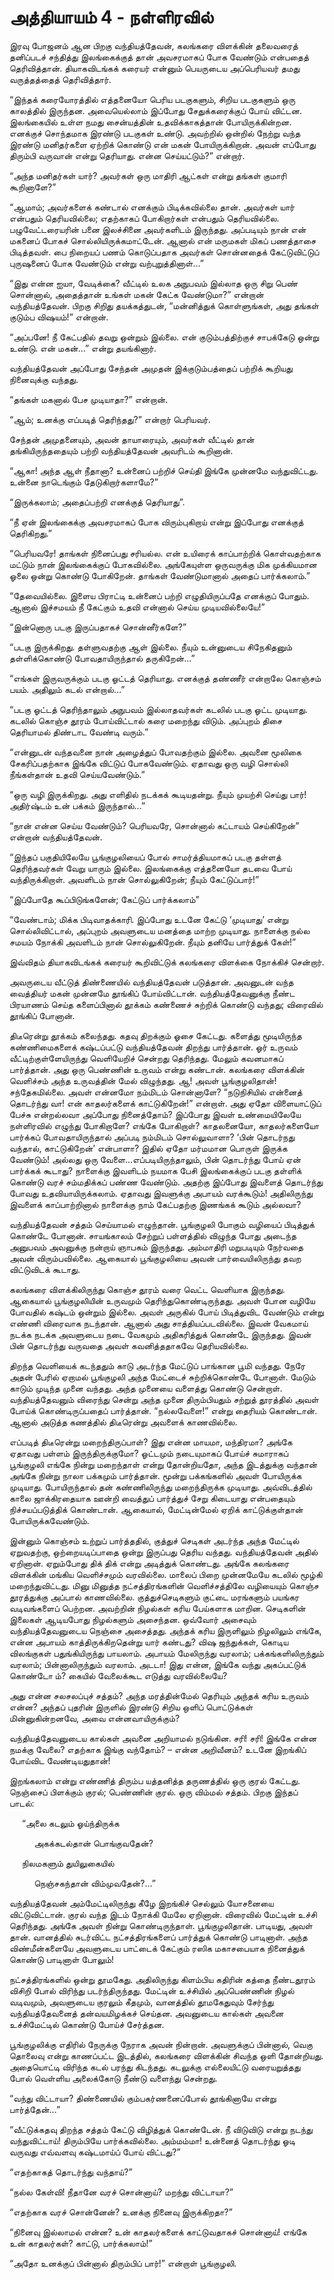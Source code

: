 # அத்தியாயம் 4 - நள்ளிரவில்

இரவு போஜனம் ஆன பிறகு வந்தியத்தேவன், கலங்கரை விளக்கின் தலைவரைத் தனிப்படச் சந்தித்து இலங்கைக்குத் தான் அவசரமாகப் போக வேண்டும் என்பதைத் தெரிவித்தான். தியாகவிடங்கக் கரையர் என்னும் பெயருடைய அப்பெரியவர் தமது வருத்தத்தைத் தெரிவித்தார்.

&#8220;இந்தக் கரையோரத்தில் எத்தனையோ பெரிய படகுகளும், சிறிய படகுகளும் ஒரு காலத்தில் இருந்தன. அவையெல்லாம் இப்போது சேதுக்கரைக்குப் போய் விட்டன. இலங்கையில் உள்ள நமது சைன்யத்தின் உதவிக்காகத்தான் போயிருக்கின்றன. எனக்குச் சொந்தமாக இரண்டு படகுகள் உண்டு. அவற்றில் ஒன்றில் நேற்று வந்த இரண்டு மனிதர்களை ஏற்றிக் கொண்டு என் மகன் போயிருக்கிறான். அவன் எப்போது திரும்பி வருவான் என்று தெரியாது. என்ன செய்யட்டும்?&#8221; என்றார்.

&#8220;அந்த மனிதர்கள் யார்? அவர்கள் ஒரு மாதிரி ஆட்கள் என்று தங்கள் குமாரி கூறினாளே?&#8221;

&#8220;ஆமாம்; அவர்களைக் கண்டால் எனக்கும் பிடிக்கவில்லை தான். அவர்கள் யார் என்பதும் தெரியவில்லை; எதற்காகப் போகிறார்கள் என்பதும் தெரியவில்லை. பழுவேட்டரையரின் பனை இலச்சினை அவர்களிடம் இருந்தது. அப்படியும் நான் என் மகனைப் போகச் சொல்லியிருக்கமாட்டேன். ஆனால் என் மருமகள் மிகப் பணத்தாசை பிடித்தவள். பை நிறையப் பணம் கொடுப்பதாக அவர்கள் சொன்னதைக் கேட்டுவிட்டுப் புருஷனைப் போக வேண்டும் என்று வற்புறுத்தினாள்&#8230;&#8221;

&#8220;இது என்ன ஐயா, வேடிக்கை? வீட்டில் உலக அநுபவம் இல்லாத ஒரு சிறு பெண் சொன்னால், அதைத்தான் உங்கள் மகன் கேட்க வேண்டுமா?&#8221; என்றான் வந்தியத்தேவன். பிறகு சிறிது தயக்கத்துடன், &#8220;மன்னித்துக் கொள்ளுங்கள், அது தங்கள் குடும்ப விஷயம்!&#8221; என்றான்.

&#8220;அப்பனே! நீ கேட்பதில் தவறு ஒன்றும் இல்லை. என் குடும்பத்திற்குச் சாபக்கேடு ஒன்று உண்டு. என் மகன்&#8230;&#8221; என்று தயங்கினார்.

வந்தியத்தேவன் அப்போது சேந்தன் அமுதன் இக்குடும்பத்தைப் பற்றிக் கூறியது நினைவுக்கு வந்தது.

&#8220;தங்கள் மகனால் பேச முடியாதா?&#8221; என்றான்.

&#8220;ஆம்; உனக்கு எப்படித் தெரிந்தது?&#8221; என்றார் பெரியவர்.

சேந்தன் அமுதனையும், அவன் தாயாரையும், அவர்கள் வீட்டில் தான் தங்கியிருந்ததையும் பற்றி வந்தியத்தேவன் அவரிடம் கூறினான்.

&#8220;ஆகா! அந்த ஆள் நீதானா? உன்னைப் பற்றிச் செய்தி இங்கே முன்னமே வந்துவிட்டது. உன்னை நாடெங்கும் தேடுகிறார்களாமே?&#8221;

&#8220;இருக்கலாம்; அதைப்பற்றி எனக்குத் தெரியாது&#8221;.

&#8220;நீ ஏன் இலங்கைக்கு அவசரமாகப் போக விரும்புகிறாய் என்று இப்போது எனக்குத் தெரிகிறது.&#8221;

&#8220;பெரியவரே! தாங்கள் நினைப்பது சரியல்ல. என் உயிரைக் காப்பாற்றிக் கொள்வதற்காக மட்டும் நான் இலங்கைக்குப் போகவில்லை. அங்கேயுள்ள ஒருவருக்கு மிக முக்கியமான ஓலை ஒன்று கொண்டு போகிறேன். தாங்கள் வேண்டுமானால் அதைப் பார்க்கலாம்.&#8221;

&#8220;தேவையில்லை. இளைய பிராட்டி உன்னைப் பற்றி எழுதியிருப்பதே எனக்குப் போதும். ஆனால் இச்சமயம் நீ கேட்கும் உதவி என்னால் செய்ய முடியவில்லையே!&#8221;

&#8220;இன்னொரு படகு இருப்பதாகச் சொன்னீர்களே?&#8221;

&#8220;படகு இருக்கிறது. தள்ளுவதற்கு ஆள் இல்லை. நீயும் உன்னுடைய சிநேகிதனும் தள்ளிக்கொண்டு போவதாயிருந்தால் தருகிறேன்&#8230;&#8221;

&#8220;எங்கள் இருவருக்கும் படகு ஓட்டத் தெரியாது. எனக்குத் தண்ணீர் என்றாலே கொஞ்சம் பயம். அதிலும் கடல் என்றால்&#8230;&#8221;

&#8220;படகு ஓட்டத் தெரிந்தாலும் அநுபவம் இல்லாதவர்கள் கடலில் படகு ஓட்ட முடியாது. கடலில் கொஞ்ச தூரம் போய்விட்டால் கரை மறைந்து விடும். அப்புறம் திசை தெரியாமல் திண்டாட வேண்டி வரும்.&#8221;

&#8220;என்னுடன் வந்தவனை நான் அழைத்துப் போவதற்கும் இல்லை. அவனை மூலிகை சேகரிப்பதற்காக இங்கே விட்டுப் போகவேண்டும். ஏதாவது ஒரு வழி சொல்லி நீங்கள்தான் உதவி செய்யவேண்டும்.&#8221;

&#8220;ஒரு வழி இருக்கிறது. அது எளிதில் நடக்கக் கூடியதன்று. நீயும் முயற்சி செய்து பார்! அதிர்ஷ்டம் உன் பக்கம் இருந்தால்&#8230;&#8221;

&#8220;நான் என்ன செய்ய வேண்டும்? பெரியவரே, சொன்னால் கட்டாயம் செய்கிறேன்&#8221; என்றான் வந்தியத்தேவன்.

&#8220;இந்தப் பகுதியிலேயே பூங்குழலியைப் போல் சாமர்த்தியமாகப் படகு தள்ளத் தெரிந்தவர்கள் வேறு யாரும் இல்லை. இலங்கைக்கு எத்தனையோ தடவை போய் வந்திருக்கிறாள். அவளிடம் நான் சொல்லுகிறேன்; நீயும் கேட்டுப்பார்!&#8221;

&#8220;இப்போதே கூப்பிடுங்களேன்; கேட்டுப் பார்க்கலாம்&#8221;

&#8220;வேண்டாம்; மிக்க பிடிவாதக்காரி. இப்போது உடனே கேட்டு &#8216;முடியாது&#8217; என்று சொல்லிவிட்டால், அப்புறம் அவளுடைய மனத்தை மாற்ற முடியாது. நாளைக்கு நல்ல சமயம் நோக்கி அவளிடம் நான் சொல்லுகிறேன். நீயும் தனியே பார்த்துக் கேள்!&#8221;

இவ்விதம் தியாகவிடங்கக் கரையர் கூறிவிட்டுக் கலங்கரை விளக்கை நோக்கிச் சென்றார்.

அவருடைய வீட்டுத் திண்ணையில் வந்தியத்தேவன் படுத்தான். அவனுடன் வந்த வைத்தியர் மகன் முன்னமே தூங்கிப் போய்விட்டான். வந்தியத்தேவனுக்கு நீண்ட பிரயாணம் செய்த களைப்பினால் தூக்கம் கண்ணைச் சுற்றிக் கொண்டு வந்தது; விரைவில் தூங்கிப் போனான்.

திடீரென்று தூக்கம் கலைந்தது. கதவு திறக்கும் ஓசை கேட்டது. களைத்து மூடியிருந்த கண்ணிமைகளைக் கஷ்டப்பட்டு வந்தியத்தேவன் திறந்து பார்த்தான். ஓர் உருவம் வீட்டிற்குள்ளேயிருந்து வெளியேறிச் சென்றது தெரிந்தது. மேலும் கவனமாகப் பார்த்தான். அது ஒரு பெண்ணின் உருவம் என்று கண்டான். கலங்கரை விளக்கின் வெளிச்சம் அந்த உருவத்தின் மேல் விழுந்தது. ஆ! அவள் பூங்குழலிதான்! சந்தேகமில்லை. அவள் என்னமோ நம்மிடம் சொன்னாளே? &#8220;நடுநிசியில் என்னைத் தொடர்ந்து வா! என் காதலர்களைக் காட்டுகிறேன்!&#8221; என்றாள். அது ஏதோ விளையாட்டுப் பேச்சு என்றல்லவா அப்போது நினைத்தோம்? இப்போது இவள் உண்மையிலேயே நள்ளிரவில் எழுந்து போகிறாளே? எங்கே போகிறாள்? காதலனையோ, காதலர்களையோ பார்க்கப் போவதாயிருந்தால் அப்படி நம்மிடம் சொல்லுவாளா? &#8216;பின் தொடர்நது வந்தால், காட்டுகிறேன்&#8217; என்பாளா? இதில் ஏதோ மர்மமான பொருள் இருக்க வேண்டும்! அல்லது ஒரு வேளை&#8230;எப்படியிருந்தாலும், பின் தொடர்ந்து போய் ஏன் பார்க்கக் கூடாது? நாளைக்கு இவளிடம் நயமாக பேசி இலங்கைக்குப் படகு தள்ளிக் கொண்டு வரச் சம்மதிக்கப் பண்ண வேண்டும். அதற்கு இப்போது இவளைத் தொடர்ந்து போவது உதவியாயிருக்கலாம். ஏதாவது இவளுக்கு அபாயம் வரக்கூடும்! அதிலிருந்து இவளைக் காப்பாற்றினால் நாளைக்கு நாம் கேட்பதற்கு இணங்கக் கூடும் அல்லவா?

வந்தியத்தேவன் சத்தம் செய்யாமல் எழுந்தான். பூங்குழலி போகும் வழியைப் பிடித்துக் கொண்டே போனான். சாயங்காலம் சேற்றுப் பள்ளத்தில் விழுந்த போது அடைந்த அனுபவம் அவனுக்கு நன்றாய் ஞாபகம் இருந்தது. அம்மாதிரி மறுபடியும் நேர்வதை அவன் விரும்பவில்லை. ஆகையால் பூங்குழலியை அவன் பார்வையிலிருந்து தவற விட்டுவிடக் கூடாது.

கலங்கரை விளக்கிலிருந்து கொஞ்ச தூரம் வரை வெட்ட வெளியாக இருந்தது. ஆகையால் பூங்குழலியின் உருவமும் தெரிந்துகொண்டிருந்தது. அவள் போன வழியே போவதில் கஷ்டம் ஒன்றும் இல்லை. அவள் அருகில் போய் பிடித்துவிட வேண்டும் என்று எண்ணி விரைவாக நடந்தான். ஆனால் அது சாத்தியப்படவில்லை. இவன் வேகமாய் நடக்க நடக்க அவளுடைய நடை வேகமும் அதிகரித்துக் கொண்டே இருந்தது. இவன் பின் தொடர்ந்து வருவதை அவள் கவனித்ததாகவே தெரியவில்லை.

திறந்த வெளியைக் கடந்ததும் காடு அடர்ந்த மேட்டுப் பாங்கான பூமி வந்தது. நேரே அதன் பேரில் ஏறாமல் பூங்குழலி அந்த மேட்டைச் சுற்றிக்கொண்டே போனாள். மேடும் காடும் முடிந்த முனை வந்தது. அந்த முனையை வளைத்து கொண்டு சென்றாள். வந்தியத்தேவனும் விரைந்து சென்று அந்த முனை திரும்பியதும் சற்றுத் தூரத்தில் அவள் போய்க் கொண்டிருப்பதைப் பார்த்தான். &#8220;நல்லவேளை!&#8221; என்று தைரியம் கொண்டான். ஆனால் அடுத்த கணத்தில் திடீரென்று அவளைக் காணவில்லை.

எப்படித் திடீரென்று மறைந்திருப்பாள்? இது என்ன மாயமா, மந்திரமா? அங்கே ஏதாவது பள்ளம் இருந்திருக்குமோ? ஓட்டமும் நடையுமாகப் போய்ச் சுமாராகப் பூங்குழலி எங்கே நின்று மறைந்தாள் என்று தோன்றியதோ, அந்த இடத்துக்கு வந்தான் அங்கே நின்று நாலா பக்கமும் பார்த்தான். மூன்று பக்கங்களில் அவள் போயிருக்க முடியாது. போயிருந்தால் தன் கண்ணிலிருந்து மறைந்திருக்க முடியாது. அவ்விடத்தில் காலை ஜாக்கிரதையாக ஊன்றி வைத்துப் பார்த்துச் சேறு கிடையாது என்பதையும் நிச்சயப்படுத்திக் கொண்டான். ஆகையால், மேட்டின்மேல் ஏறிக் காட்டுக்குள்தான் போயிருக்கவேண்டும்.

இன்னும் கொஞ்சம் உற்றுப் பார்த்ததில், குத்துச் செடிகள் அடர்ந்த அந்த மேட்டில் ஏறுவதற்கு, ஒற்றையடிப்பாதை ஒன்று இருப்பது தெரிய வந்தது. வந்தியத்தேவன் அதில் ஏறினான். ஏறும்போது திக் திக் என்று அடித்துக் கொண்டது. அங்கே கலங்கரை விளக்கின் மங்கிய வெளிச்சமும் வரவில்லை. மாலைப் பிறை முன்னமேயே கடலில் மூழ்கி மறைந்துவிட்டது. மினு மினுத்த நட்சத்திரங்களின் வெளிச்சத்திலே வழியையும் கொஞ்ச தூரத்துக்கு அப்பால் காணவில்லை. குத்துச்செடிகளும் குட்டை மரங்களும் பயங்கர வடிவங்களைப் பெற்றன. அவற்றின் நிழல்கள் கரிய பேய்களாக மாறின. செடிகளின் இலைகள் ஆடியபோது நிழல்களும் அசைந்தன. ஒவ்வோர் அசைவும் வந்தியத்தேவனுடைய நெஞ்சை அசைத்தது. அந்தக் கரிய இருளிலும் நிழலிலும் எங்கே, என்ன அபாயம் காத்திருக்கிறதென்று யார் கண்டது? விஷ ஜந்துக்கள், கொடிய விலங்குகள் பதுங்கியிருந்து பாயலாம். அபாயம் மேலிருந்து வரலாம்; பக்கங்களிலிருந்தும் வரலாம்; பின்னாலிருந்தும் வரலாம். அடடா! இது என்ன, இங்கே வந்து அகப்பட்டுக் கொண்டோ ம்? கையில் வேலைக்கூட எடுத்து வரவில்லையே?

அது என்ன சலசலப்புச் சத்தம்? அந்த மரத்தின்மேல் தெரியும் அந்தக் கரிய உருவம் என்ன? அந்தப் புதரின் இருளில் இரண்டு சிறிய ஒளிப் பொட்டுக்கள் மின்னுகின்றனவே, அவை என்னவாயிருக்கும்?

வந்தியத்தேவனுடைய கால்கள் அவனை அறியாமல் நடுங்கின. சரி! சரி! இங்கே என்ன நமக்கு வேலை? எதற்காக இங்கு வந்தோம்? &#8211; என்ன அறிவீனம்? உடனே இறங்கிப் போய்விட வேண்டியதுதான்!

இறங்கலாம் என்று எண்ணித் திரும்ப யத்தனித்த தருணத்தில் ஒரு குரல் கேட்டது. நெஞ்சைப் பிளக்கும் குரல்; பெண்ணின் குரல். ஒரு விம்மல் சத்தம். பிறகு இந்தப் பாடல்:<div class = "quote-song">      &#8220;அலை கடலும் ஓய்ந்திருக்க


  
          அகக்கடல்தான் பொங்குவதேன்?
  
     நிலமகளும் துயிலுகையில்
  
          நெஞ்சகந்தான் விம்முவதேன்?&#8230;&#8221; </div> 

வந்தியத்தேவன் அம்மேட்டிலிருந்து கீழே இறங்கிச் செல்லும் யோசனையை விட்டுவிட்டான். குரல் வந்த இடம் நோக்கி மேலே ஏறினான். விரைவில் மேட்டின் உச்சி தெரிந்தது. அங்கே அவள் நின்று கொண்டிருந்தாள். பூங்குழலிதான். பாடியது, அவள் தான். வானத்தில் சுடர்விட்ட நட்சத்திரங்களைப் பார்த்துக் கொண்டு பாடினாள். அந்த விண்மீன்களையே அவளுடைய பாட்டைக் கேட்கும் ரஸிக மகாசபையாக நினைத்துக் கொண்டு பாடினாள் போலும்!

நட்சத்திரங்களில் ஒன்று தூமகேது. அதிலிருந்து கிளம்பிய கதிரின் கத்தை நீண்டதூரம் விசிறி போல் விரிந்து படர்ந்திருந்தது. மேட்டின் உச்சியில் அப்பெண்ணின் நிழல் வடிவமும், அவளுடைய குரலும் கீதமும், வானத்தில் தூமகேதுவும் சேர்ந்து வந்தியத்தேவனைத் தன்வயமிழக்கச் செய்தன. அவனுடைய கால்கள் அவனை உச்சிமேட்டில் கொண்டு போய்ச் சேர்த்தன.

பூங்குழலிக்கு எதிரில் நேருக்கு நேராக அவன் நின்றான். அவளுக்குப் பின்னால், வெகு தொலைவு என்று காணப்பட்ட இடத்தில், கலங்கரை விளக்கின் சிவந்த ஒளி தோன்றியது. அதையொட்டி விரிந்த கடல் பரந்து கிடந்தது. கடலுக்கு எல்லையிட்டு வரையறுத்தது போல் வெள்ளிய அலைக்கோடு நீண்டு வளைந்து சென்றது.

&#8220;வந்து விட்டாயா? திண்ணையில் கும்பகர்ணனைப்போல் தூங்கினாயே என்று பார்த்தேன்&#8230;&#8221;

&#8220;வீட்டுக்கதவு திறந்த சத்தம் கேட்டு விழித்துக் கொண்டேன். நீ விடுவிடு என்று நடந்து வந்துவிட்டாய்! திரும்பியே பார்க்கவில்லை. அம்மம்மா! உன்னைத் தொடர்ந்து ஓடி வருவது எவ்வளவு கஷ்டமாய்ப் போய் விட்டது?&#8221;

&#8220;எதற்காகத் தொடர்ந்து வந்தாய்?&#8221;

&#8220;நல்ல கேள்வி! நீதானே வரச் சொன்னாய்? மறந்து விட்டாயா?&#8221;

&#8220;எதற்காக வரச் சொன்னேன்? உனக்கு நினைவு இருக்கிறதா?&#8221;

&#8220;நினைவு இல்லாமல் என்ன? உன் காதலர்களைக் காட்டுவதாகச் சொன்னாய்! எங்கே உன் காதலர்கள்? காட்டு, பார்க்கலாம்!&#8221;

&#8220;அதோ உனக்குப் பின்னால் திரும்பிப் பார்!&#8221; என்றாள் பூங்குழலி.